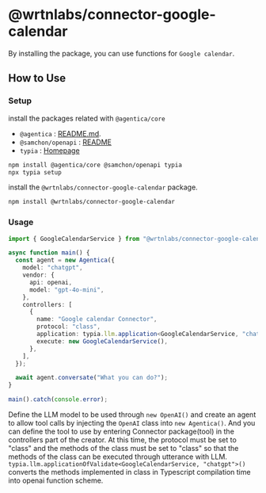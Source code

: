 # @wrtnlabs/connector-google-calendar

By installing the package, you can use functions for `Google calendar`.

## How to Use

### Setup

install the packages related with `@agentica/core`

- `@agentica` : [README.md](https://github.com/wrtnlabs/agentica).
- `@samchon/openapi` : [README](https://github.com/samchon/openapi)
- `typia` : [Homepage](https://typia.io/)

```bash
npm install @agentica/core @samchon/openapi typia
npx typia setup
```

install the `@wrtnlabs/connector-google-calendar` package.

```bash
npm install @wrtnlabs/connector-google-calendar
```

### Usage

```ts
import { GoogleCalendarService } from "@wrtnlabs/connector-google-calendar";

async function main() {
  const agent = new Agentica({
    model: "chatgpt",
    vendor: {
      api: openai,
      model: "gpt-4o-mini",
    },
    controllers: [
      {
        name: "Google calendar Connector",
        protocol: "class",
        application: typia.llm.application<GoogleCalendarService, "chatgpt">(),
        execute: new GoogleCalendarService(),
      },
    ],
  });

  await agent.conversate("What you can do?");
}

main().catch(console.error);
```

Define the LLM model to be used through `new OpenAI()` and create an agent to allow tool calls by injecting the `OpenAI` class into `new Agentica()`. And you can define the tool to use by entering Connector package(tool) in the controllers part of the creator. At this time, the protocol must be set to "class" and the methods of the class must be set to "class" so that the methods of the class can be executed through utterance with LLM. `typia.llm.applicationOfValidate<GoogleCalendarService, "chatgpt">()` converts the methods implemented in class in Typescript compilation time into openai function scheme.
